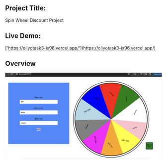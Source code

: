 ## Project Title:
Spin Wheel Discount Project
## Live Demo:
['https://ollyotask3-is96.vercel.app/'](https://ollyotask3-is96.vercel.app/)
## Overview
![plot](./src/assets/image.png)